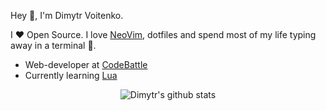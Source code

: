<!--<div align="center">
<img src="https://rishavanand.github.io/static/images/greetings.gif" align="center" width=70% />
</div>
-->
Hey 👋, I'm Dimytr Voitenko.

I ❤ Open Source. I love [NeoVim](https://neovim.io), dotfiles and spend most of my life typing away in a terminal 🙈.
-  Web-developer at [CodeBattle](https://codebattle.hexlet.io)
-  Currently learning [Lua](http://www.lua.org)
<div align="center">
 
![Dimytr's github stats](https://github-readme-stats.vercel.app/api?username=voitd&hide=issues&show_icons=true&theme=react)

</div>  


<!-- [![Top Langs](https://github-readme-stats.vercel.app/api/top-langs/?username=voitd&layout=compact)](https://github.com/anuraghazra/github-readme-stats)

<!--
**voitd/voitd** is a ✨ _special_ ✨ repository because its `README.md` (this file) appears on your GitHub profile.

Here are some ideas to get you started:

- 🔭 I’m currently working on ...
- 🌱 I’m currently learning ...
- 👯 I’m looking to collaborate on ...
- 🤔 I’m looking for help with ...
- 💬 Ask me about ...
- 📫 How to reach me: ...
- 😄 Pronouns: ...
- ⚡ Fun fact: ...
Currently learning [Elixir](https://elixir-lang.org)
[![Github](https://img.shields.io/github/followers/voitd?label=Follow&style=social)](https://github.com/voitd)
-->

